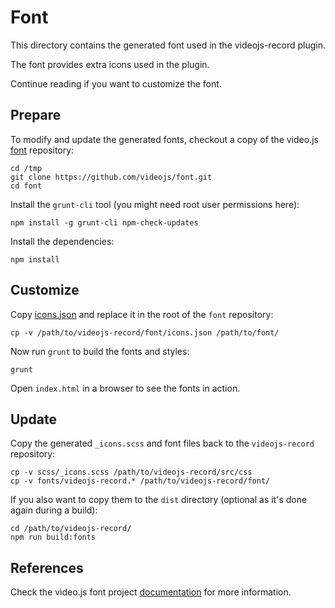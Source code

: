 Font
====

This directory contains the generated font used in the videojs-record plugin.

The font provides extra icons used in the plugin.

Continue reading if you want to customize the font.

Prepare
-------

To modify and update the generated fonts, checkout a copy of the video.js
[font](https://github.com/videojs/font) repository:

```
cd /tmp
git clone https://github.com/videojs/font.git
cd font
```

Install the `grunt-cli` tool (you might need root user permissions here):

```
npm install -g grunt-cli npm-check-updates
```

Install the dependencies:

```
npm install
```

Customize
---------

Copy [icons.json](icons.json) and replace it in the root of the `font` repository:

```
cp -v /path/to/videojs-record/font/icons.json /path/to/font/
```

Now run `grunt` to build the fonts and styles:

```
grunt
```

Open `index.html` in a browser to see the fonts in action.

Update
------

Copy the generated `_icons.scss` and font files back to the `videojs-record`
repository:

```
cp -v scss/_icons.scss /path/to/videojs-record/src/css
cp -v fonts/videojs-record.* /path/to/videojs-record/font/
```

If you also want to copy them to the `dist` directory (optional as it's done
again during a build):

```
cd /path/to/videojs-record/
npm run build:fonts
```

References
----------

Check the video.js font project [documentation](https://github.com/videojs/font/blob/master/README.md)
for more information.
